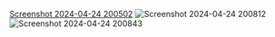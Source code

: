 [Screenshot 2024-04-24 200502](https://github.com/hiHarish/TextUtils-react1/assets/156064772/908058ef-c85a-470d-ac71-621dccf1df90)
![Screenshot 2024-04-24 200812](https://github.com/hiHarish/TextUtils-react1/assets/156064772/bf0b48d7-e066-454e-8324-e865820e37c3)
![Screenshot 2024-04-24 200843](https://github.com/hiHarish/TextUtils-react1/assets/156064772/79519e41-0508-4769-9127-ce8c757b3037)


 
 
